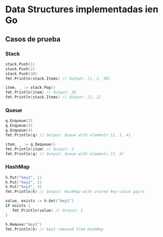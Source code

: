 
# Data Structures implementadas ien Go


## Casos de prueba

### Stack
```go
stack.Push(1)
stack.Push(2)
stack.Push(30)
fmt.Println(stack.Items) // Output: [1, 2, 30]

item, _ := stack.Pop()
fmt.Println(item) // Output: 30
fmt.Println(stack.Items) // Output: [1, 2]
```

### Queue
```go
q.Enqueue(2)
q.Enqueue(3)
q.Enqueue(4)
fmt.Println(q) // Output: Queue with elements [2, 3, 4]

item, _ := q.Dequeue()
fmt.Println(item) // Output: 2
fmt.Println(q) // Output: Queue with elements [3, 4]
```

### HashMap
```go
h.Put("key1", 1)
h.Put("key2", 2)
h.Put("key3", 3)
fmt.Println(h) // Output: HashMap with stored key-value pairs

value, exists := h.Get("key1")
if exists {
   fmt.Println(value) // Output: 1
}

h.Remove("key1")
fmt.Println(h) // key1 removed from HashMap
```


